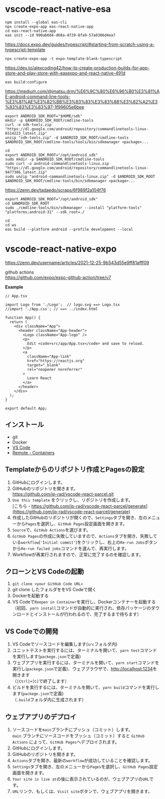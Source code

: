 # vscode-react-native-esa

```
npm install --global eas-cli
npx create-expo-app eas-react-native-app
cd eas-react-native-app
eas init --id 990ab604-d68a-4f29-8fa9-57a0306d4ea7
```

https://docs.expo.dev/guides/typescript/#starting-from-scratch-using-a-typescript-template

```
npx create-expo-app -t expo-template-blank-typescript
```

https://dev.to/alexcoding42/how-to-create-production-builds-for-app-store-and-play-store-with-easexpo-and-react-native-491d

```
eas build:configure
```

https://medium.com/@jmatsu.drm/%E6%9C%80%E6%96%B0%E3%81%AE-android-command-line-tools-%E3%81%AE%E3%82%BB%E3%83%83%E3%83%88%E3%82%A2%E3%83%83%E3%83%97-1f99605e6bee

```
export ANDROID_SDK_ROOT="$HOME/sdk"
mkdir -p $ANDROID_SDK_ROOT/cmdline-tools
curl -o sdk-tools.zip "https://dl.google.com/android/repository/commandlinetools-linux-6514223_latest.zip"	
unzip "sdk-tools.zip" -d $ANDROID_SDK_ROOT/cmdline-tools
$ANDROID_SDK_ROOT/cmdline-tools/tools/bin/sdkmanager <package>...
```

```
cd
export ANDROID_SDK_ROOT="/opt/android_sdk"
sudo mkdir -p $ANDROID_SDK_ROOT/cmdline-tools
sudo curl -o android-commandlinetools-linux.zip "https://dl.google.com/android/repository/commandlinetools-linux-9477386_latest.zip"	
sudo unzip "android-commandlinetools-linux.zip" -d $ANDROID_SDK_ROOT
$ANDROID_SDK_ROOT/cmdline-tools/bin/sdkmanager <package>...
```

https://zenn.dev/tadaedo/scraps/6f989f2a104f76


```
export ANDROID_SDK_ROOT="/opt/android_sdk"
cd $ANDROID_SDK_ROOT
sudo ./cmdline-tools/bin/sdkmanager --install "platform-tools" "platforms;android-31" --sdk_root=./
```

```
cd
cd ws
eas build --platform android --profile development --local
```

# vscode-react-native-expo

https://zenn.dev/username/articles/2021-12-25-9b543d55e9ff81afff09

github actions  
https://github.com/expo/expo-github-action/tree/v7

**Example**
``` App.tsx
// App.tsx

import Logo from './Logo';  // logo.svg ==> Logo.tsx
//import './App.css'; // ==> ../index.html

function App() {
  return (
    <div className="App">
      <header className="App-header">
        <Logo className="App-logo" />
        <p>
          Edit <code>src/app/App.tsx</code> and save to reload.
        </p>
        <a
          className="App-link"
          href="https://reactjs.org"
          target="_blank"
          rel="noopener noreferrer"
        >
          Learn React
        </a>
      </header>
    </div>
  );
}

export default App;

```

## インストール

- git
- Docker
- [VS Code](https://code.visualstudio.com/download)
- [Remote - Containers](https://marketplace.visualstudio.com/items?itemName=ms-vscode-remote.remote-containers)

## Templateからのリポジトリ作成とPagesの設定

1. GitHubにログインします。
1. GitHubのリポジトリを開きます。  
https://github.com/jp-rad/vscode-react-parcel.git
1. `Use this template` をクリックし、リポジトリを作成します。  
[こちら - https://github.com/jp-rad/vscode-react-parcel/generate](https://github.com/jp-rad/vscode-react-parcel/generate)
1. 作成したGitHubのリポジトリが開くので、`Settings`タブを開き、左のメニューから`Pages`を選択し、`GitHub Pages`設定画面を開きます。
1. `Source`で、`GitHub Actions`を選びます。
1. `GitHub Pages`の作成に失敗していますので、`Actions`タブを開き、失敗している`workflow`(`'Initial commit'`)をクリックし、右上の`Re-run Jobs`ボタンから`Re-run failed jobs`コマンドを選んで、再実行します。
1. Workflowが再実行されますので、正常に完了するのを確認します。

## クローンとVS Codeの起動

1. `git clone <your GitHub Code URL>`
1. git clone したフォルダををVS Codeで開く
1. Dockerを起動する
1. VS Codeで`Reopen in Container`を実行し、Dockerコンテナーを起動する  
（初回、`yarn install`コマンドが自動的に実行され、依存パッケージのダウンロードとインストールが行われるので、完了するまで待ちます）

## VS Codeでの開発

1. VS Codeでソースコードを編集します(`src`フォルダ内)
1. ユニットテストを実行するには、ターミナルを開いて、`yarn test`コマンドを実行します(`packege.json`で定義)
1. ウェブアプリを実行するには、ターミナルを開いて、`yarn start`コマンドを実行し(`packege.json`で定義)、ウェブブラウザで、[http://localhost:1234](http://localhost:1234)を開きます  
（`[Ctrl]+[C]`で終了します）
1. ビルドを実行するには、ターミナルを開いて、`yarn build`コマンドを実行します(`packege.json`で定義)  
（`.build`フォルダ内に生成されます）

## ウェブアプリのデプロイ

1. ソースコードを`main`ブランチにプッシュ（コミット）します。  
`main` ブランチにソースコードをプッシュ（コミット）すると `GitHub Actions` によって、`GitHub Pages`へデプロイされます。
1. GitHubにログインします。
1. GitHubのリポジトリを開きます。
1. `Actions`タブを開き、最新の`workflow`が成功していることを確認します。
1. `Settings`タブを開き、左のメニューから`Pages`を選択し、`GitHub Pages`設定画面を開きます。
1. `Your site is live at`の後に表示されているのが、ウェブアプリの`URL`です。
1. `URL`リンク、もしくは、`Visit site`ボタンで、ウェブアプリを開きます。
